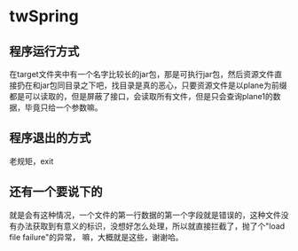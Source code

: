 # twSpring

## 程序运行方式
在target文件夹中有一个名字比较长的jar包，那是可执行jar包，然后资源文件直接扔在和jar包同目录之下吧，找目录是真的恶心，只要资源文件是以plane为前缀都是可以读取的，但是屏蔽了接口，会读取所有文件，但是只会查询plane1的数据，毕竟只给一个参数嘛。
## 程序退出的方式
老规矩，exit
## 还有一个要说下的
就是会有这种情况，一个文件的第一行数据的第一个字段就是错误的，这种文件没有办法获取到有意义的标识，没想好怎么处理，所以就直接拦截了，抛了个"load file failure"的异常，
嘛，大概就是这些，谢谢哈。
